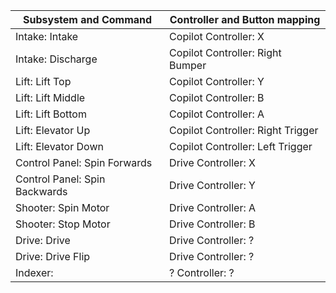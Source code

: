 Subsystem and Command | Controller and Button mapping
------------ | -------------
Intake: Intake | Copilot Controller: X
Intake: Discharge | Copilot Controller: Right Bumper
Lift: Lift Top | Copilot Controller: Y
Lift: Lift Middle | Copilot Controller: B
Lift: Lift Bottom | Copilot Controller: A
Lift: Elevator Up | Copilot Controller: Right Trigger
Lift: Elevator Down | Copilot Controller: Left Trigger
Control Panel: Spin Forwards | Drive Controller: X
Control Panel: Spin Backwards | Drive Controller: Y
Shooter: Spin Motor | Drive Controller: A
Shooter: Stop Motor | Drive Controller: B
Drive: Drive | Drive Controller: ?
Drive: Drive Flip | Drive Controller: ?
Indexer: | ? Controller: ?
